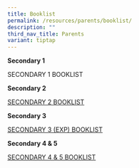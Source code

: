 ```yaml
---
title: Booklist
permalink: /resources/parents/booklist/
description: ""
third_nav_title: Parents
variant: tiptap
---
```

<p><strong>Secondary 1</strong>
</p>
<p>SECONDARY 1 BOOKLIST</p>
<p><strong>Secondary 2</strong>
</p>
<p><a href="/files/Booklist/Sec2bk2025.pdf" rel="noopener noreferrer nofollow" target="_blank">SECONDARY 2 BOOKLIST</a>
</p>
<p><strong>Secondary 3</strong>
</p>
<p><a href="/files/Booklist/Sec3bk2025.pdf" rel="noopener noreferrer nofollow" target="_blank">SECONDARY 3 (EXP) BOOKLIST</a>
</p>
<p><strong>Secondary 4 &amp; 5</strong>
</p>
<p><a href="/files/Booklist/Sec45bk2025.pdf" rel="noopener noreferrer nofollow" target="_blank">SECONDARY 4 &amp; 5 BOOKLIST</a>
</p>
<p></p>
<p></p>
<p></p>